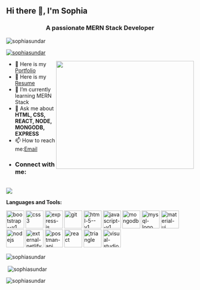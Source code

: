 ## Hi there 👋, I'm Sophia


<h3 align="center">A passionate MERN Stack Developer</h3>  <p align="left"> <img src="https://komarev.com/ghpvc/?username=sophiasundar&label=Profile%20views&color=0e75b6&style=flat" alt="sophiasundar" /> </p>
<p align="left"> <a href="https://github.com/ryo-ma/github-profile-trophy"><img src="https://github-profile-trophy.vercel.app/?username=sophiasundar" alt="sophiasundar" /></a> </p>

<img align="right" width="370" height="290" src="https://media.tenor.com/IF2JdxzmyN4AAAAi/coding-girl.gif">


- 🔭 Here is my [Portfolio](https://portfolio-sophia-one.vercel.app/)
- 📄 Here is my [Resume](https://drive.google.com/file/d/1ZBoFu2Q718Wmg8r1_R4_JJ8UvalOd6j7/view?usp=sharing)
- 🌱 I’m currently learning MERN Stack
- 💬 Ask me about  **HTML, CSS, REACT, NODE, MONGODB, EXPRESS**
- 📫 How to reach me:[Email](mailto:sophiagifta17@gmail.com)
- <h3 align="left">Connect with me:</h3>
<br>[<img src="https://img.shields.io/badge/LinkedIn-0077B5?style=for-the-badge&logo=linkedin&logoColor=white">](https://www.linkedin.com/in/sophia-gifta17)



  
**Languages and Tools:**

 [<img width="48" height="48" src="https://img.icons8.com/color/48/bootstrap--v1.png" alt="bootstrap--v1"/>](https://getbootstrap.com/)  [<img width="48" height="48" src="https://img.icons8.com/color/48/css3.png" alt="css3"/>](https://www.w3schools.com/css/)  [<img width="48" height="48" src="https://img.icons8.com/color/48/express-js.png" alt="express-js"/>](https://expressjs.com/) [<img width="48" height="48" src="https://img.icons8.com/color/48/git.png" alt="git"/>](https://git-scm.com/) [<img width="48" height="48" src="https://img.icons8.com/color/240/html-5--v1.png" alt="html-5--v1"/>](https://www.w3schools.com/html/)  [<img width="48" height="48" src="https://img.icons8.com/color/48/javascript--v1.png" alt="javascript--v1"/>](https://developer.mozilla.org/en-US/docs/Web/JavaScript)  [<img width="48" height="48" src="https://img.icons8.com/color/48/mongodb.png" alt="mongodb"/>](https://www.mongodb.com/) [<img width="48" height="48" src="https://img.icons8.com/color/48/mysql-logo.png" alt="mysql-logo"/>](https://www.mysql.com/) [<img width="48" height="48" src="https://img.icons8.com/color/48/material-ui.png" alt="material-ui"/>](https://mui.com/material-ui/) [<img width="48" height="48" src="https://img.icons8.com/color/48/nodejs.png" alt="nodejs"/>](https://nodejs.org/en) [<img width="48" height="48" src="https://img.icons8.com/external-tal-revivo-color-tal-revivo/96/external-netlify-a-cloud-computing-company-that-offers-hosting-and-serverless-backend-services-for-static-websites-logo-color-tal-revivo.png" alt="external-netlify-a-cloud-computing-company-that-offers-hosting-and-serverless-backend-services-for-static-websites-logo-color-tal-revivo"/>](https://www.netlify.com/)  [<img width="48" height="48" src="https://img.icons8.com/dusk/64/postman-api.png" alt="postman-api"/>](https://www.postman.com/)  [<img width="48" height="48" src="https://img.icons8.com/officel/80/react.png" alt="react"/>](https://react.dev/)  [<img width="48" height="48" src="https://img.icons8.com/fluency-systems-filled/48/triangle.png" alt="triangle"/>](https://vercel.com/) <img width="48" height="48" src="https://img.icons8.com/dusk/64/visual-studio.png" alt="visual-studio"/>

<p><img align="left" src="https://github-readme-stats.vercel.app/api/top-langs?username=sophiasundar&show_icons=true&locale=en&layout=compact" alt="sophiasundar" /></p>

<br/>
<p>&nbsp;<img align="center" src="https://github-readme-stats.vercel.app/api?username=sophiasundar&show_icons=true&locale=en" alt="sophiasundar" /></p>


<p><img align="center" src="https://github-readme-streak-stats.herokuapp.com/?user=sophiasundar&" alt="sophiasundar" /></p>
